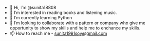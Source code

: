 - 👋 Hi, I’m @sunita18808
- 👀 I’m interested in reading books and listening music.
- 🌱 I’m currently learning Python
- 💞️ I’m looking to collaborate with a pattern or company who give me opportunity to show my skills and help me to enchance my skills.
- 📫 How to reach me - sunita1991soy@gmail.com

<!---
sunita18808/sunita18808 is a ✨ special ✨ repository because its `README.md` (this file) appears on your GitHub profile.
You can click the Preview link to take a look at your changes.
--->
